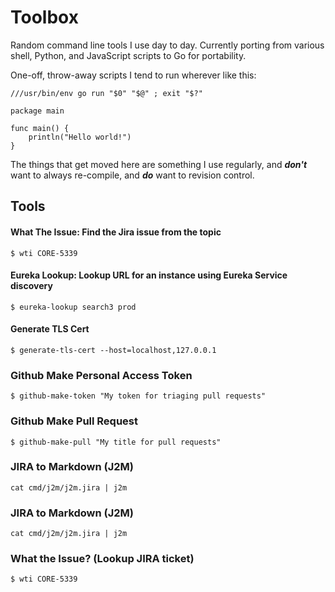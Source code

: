 # Toolbox

Random command line tools I use day to day. Currently porting from various shell, Python, and JavaScript scripts to Go for
portability.

One-off, throw-away scripts I tend to run wherever like this:

```
///usr/bin/env go run "$0" "$@" ; exit "$?"

package main

func main() {
    println("Hello world!")
}
```
The things that get moved here are something I use regularly, and __*don't*__ want to always re-compile, and __*do*__ want to revision control.

## Tools

#### What The Issue: Find the Jira issue from the topic
```
$ wti CORE-5339

```

#### Eureka Lookup: Lookup URL for an instance using Eureka Service discovery
```
$ eureka-lookup search3 prod
```

#### Generate TLS Cert

```
$ generate-tls-cert --host=localhost,127.0.0.1
```

### Github Make Personal Access Token
```
$ github-make-token "My token for triaging pull requests"
```

### Github Make Pull Request
```
$ github-make-pull "My title for pull requests"
```

### JIRA to Markdown (J2M)
```
cat cmd/j2m/j2m.jira | j2m
```

### JIRA to Markdown (J2M)
```
cat cmd/j2m/j2m.jira | j2m
```

### What the Issue? (Lookup JIRA ticket)
```
$ wti CORE-5339
```